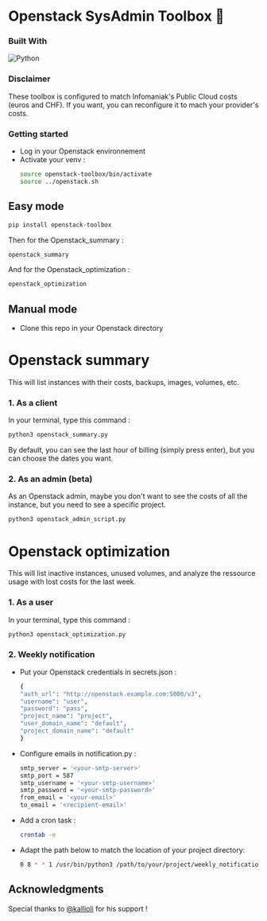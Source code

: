 # Openstack SysAdmin Toolbox 🧰

### Built With

![Python](https://img.shields.io/badge/python-3670A0?style=for-the-badge&logo=python&logoColor=ffdd54)

### Disclaimer

These toolbox is configured to match Infomaniak's Public Cloud costs (euros and CHF). If you want, you can reconfigure it to mach your provider's costs.

<!-- GETTING STARTED -->
### Getting started

* Log in your Openstack environnement
* Activate your venv : 
  ```sh
  source openstack-toolbox/bin/activate
  source ../openstack.sh
  ```

## Easy mode 

  ```sh
  pip install openstack-toolbox
  ```

Then for the Openstack_summary :

  ```sh
  openstack_summary
  ```

And for the Openstack_optimization :

  ```sh
  openstack_optimization
  ```

## Manual mode

* Clone this repo in your Openstack directory

# Openstack summary 

This will list instances with their costs, backups, images, volumes, etc.

### 1. As a client

In your terminal, type this command : 
  ```sh
python3 openstack_summary.py
  ```

By default, you can see the last hour of billing (simply press enter), but you can choose the dates you want.

### 2. As an admin (beta)

As an Openstack admin, maybe you don't want to see the costs of all the instance, but you need to see a specific project.
  ```sh
python3 openstack_admin_script.py
  ```

# Openstack optimization

This will list inactive instances, unused volumes, and analyze the ressource usage with lost costs for the last week.

### 1. As a user

In your terminal, type this command : 
  ```sh
python3 openstack_optimization.py
  ```

### 2. Weekly notification

* Put your Openstack credentials in secrets.json :
  ```sh
  {
  "auth_url": "http://openstack.example.com:5000/v3",
  "username": "user",
  "password": "pass",
  "project_name": "project",
  "user_domain_name": "default",
  "project_domain_name": "default"
  }
  ```
* Configure emails in notification.py :
  ```sh
  smtp_server = '<your-smtp-server>'
  smtp_port = 587
  smtp_username = '<your-smtp-username>'
  smtp_password = '<your-smtp-password>'
  from_email = '<your-email>'
  to_email = '<recipient-email>'
  ```
* Add a cron task :
  ```sh
  crontab -e
  ```
* Adapt the path below to match the location of your project directory:
  ```sh
  0 8 * * 1 /usr/bin/python3 /path/to/your/project/weekly_notification_optimization.py >> /tmp/cron_optimization.log 2>&1
  ```

<!-- ACKNOWLEDGMENTS -->
## Acknowledgments

Special thanks to [@kallioli](https://github.com/kallioli) for his support !
